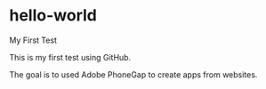 # hello-world
My First Test

This is my first test using GitHub.

The goal is to used Adobe PhoneGap to create apps from websites.
